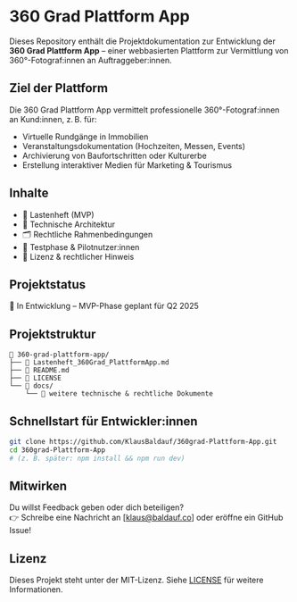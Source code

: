 # 360 Grad Plattform App

Dieses Repository enthält die Projektdokumentation zur Entwicklung der **360 Grad Plattform App** – einer webbasierten Plattform zur Vermittlung von 360°-Fotograf:innen an Auftraggeber:innen.

## Ziel der Plattform

Die 360 Grad Plattform App vermittelt professionelle 360°-Fotograf:innen an Kund:innen, z. B. für:

- Virtuelle Rundgänge in Immobilien
- Veranstaltungsdokumentation (Hochzeiten, Messen, Events)
- Archivierung von Baufortschritten oder Kulturerbe
- Erstellung interaktiver Medien für Marketing & Tourismus

## Inhalte

- 📄 Lastenheft (MVP)
- 🧱 Technische Architektur
- 🗂 Rechtliche Rahmenbedingungen
- 🧪 Testphase & Pilotnutzer:innen
- 🧾 Lizenz & rechtlicher Hinweis

## Projektstatus

🚧 In Entwicklung – MVP-Phase geplant für Q2 2025

## Projektstruktur

```
📁 360-grad-plattform-app/
├── 📄 Lastenheft_360Grad_PlattformApp.md
├── 📄 README.md
├── 📄 LICENSE
└── 📁 docs/
    └── 🔧 weitere technische & rechtliche Dokumente
```

## Schnellstart für Entwickler:innen

```bash
git clone https://github.com/KlausBaldauf/360grad-Plattform-App.git
cd 360grad-Plattform-App
# (z. B. später: npm install && npm run dev)
```

## Mitwirken

Du willst Feedback geben oder dich beteiligen?  
👉 Schreibe eine Nachricht an [klaus@baldauf.co] oder eröffne ein GitHub Issue!

## Lizenz

Dieses Projekt steht unter der MIT-Lizenz. Siehe [LICENSE](./LICENSE) für weitere Informationen.
